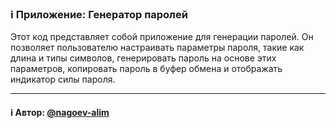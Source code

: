 ### ℹ️ Приложение: Генератор паролей

Этот код представляет собой приложение для генерации паролей.
Он позволяет пользователю настраивать параметры пароля, такие как длина и типы символов,
генерировать пароль на основе этих параметров, копировать пароль в буфер обмена
и отображать индикатор силы пароля.

-----
#### ℹ️ Автор: [@nagoev-alim](https://github.com/nagoev-alim)

